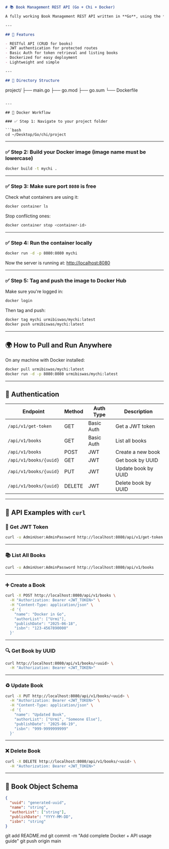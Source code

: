 

```markdown
# 📚 Book Management REST API (Go + Chi + Docker)

A fully working Book Management REST API written in **Go**, using the **Chi router**, with support for **JWT** and **Basic Authentication**, containerized using **Docker**.

---

## 🚀 Features

- RESTful API (CRUD for books)
- JWT authentication for protected routes
- Basic Auth for token retrieval and listing books
- Dockerized for easy deployment
- Lightweight and simple

---

## 📂 Directory Structure

```

project/
├── main.go
├── go.mod
├── go.sum
└── Dockerfile

````

---

## 🐳 Docker Workflow

### ✅ Step 1: Navigate to your project folder

```bash
cd ~/Desktop/Go/chi/project
````

---

### ✅ Step 2: Build your Docker image (image name must be lowercase)

```bash
docker build -t mychi .
```

---

### ✅ Step 3: Make sure port `8080` is free

Check what containers are using it:

```bash
docker container ls
```

Stop conflicting ones:

```bash
docker container stop <container-id>
```

---

### ✅ Step 4: Run the container locally

```bash
docker run -d -p 8080:8080 mychi
```

Now the server is running at: [http://localhost:8080](http://localhost:8080)

---

### ✅ Step 5: Tag and push the image to Docker Hub

Make sure you're logged in:

```bash
docker login
```

Then tag and push:

```bash
docker tag mychi urmibiswas/mychi:latest
docker push urmibiswas/mychi:latest
```

---

## 🌍 How to Pull and Run Anywhere

On any machine with Docker installed:

```bash
docker pull urmibiswas/mychi:latest
docker run -d -p 8080:8080 urmibiswas/mychi:latest
```

---

## 🔐 Authentication

| Endpoint               | Method | Auth Type  | Description         |
| ---------------------- | ------ | ---------- | ------------------- |
| `/api/v1/get-token`    | GET    | Basic Auth | Get a JWT token     |
| `/api/v1/books`        | GET    | Basic Auth | List all books      |
| `/api/v1/books`        | POST   | JWT        | Create a new book   |
| `/api/v1/books/{uuid}` | GET    | JWT        | Get book by UUID    |
| `/api/v1/books/{uuid}` | PUT    | JWT        | Update book by UUID |
| `/api/v1/books/{uuid}` | DELETE | JWT        | Delete book by UUID |

---

## 🧪 API Examples with `curl`

### 🔑 Get JWT Token

```bash
curl -u AdminUser:AdminPassword http://localhost:8080/api/v1/get-token
```

---

### 📚 List All Books

```bash
curl -u AdminUser:AdminPassword http://localhost:8080/api/v1/books
```

---

### ➕ Create a Book

```bash
curl -X POST http://localhost:8080/api/v1/books \
  -H "Authorization: Bearer <JWT_TOKEN>" \
  -H "Content-Type: application/json" \
  -d '{
    "name": "Docker in Go",
    "authorList": ["Urmi"],
    "publishDate": "2025-06-18",
    "isbn": "123-4567890000"
  }'
```

---

### 🔍 Get Book by UUID

```bash
curl http://localhost:8080/api/v1/books/<uuid> \
  -H "Authorization: Bearer <JWT_TOKEN>"
```

---

### ♻️ Update Book

```bash
curl -X PUT http://localhost:8080/api/v1/books/<uuid> \
  -H "Authorization: Bearer <JWT_TOKEN>" \
  -H "Content-Type: application/json" \
  -d '{
    "name": "Updated Book",
    "authorList": ["Urmi", "Someone Else"],
    "publishDate": "2025-06-19",
    "isbn": "999-9999999999"
  }'
```

---

### ❌ Delete Book

```bash
curl -X DELETE http://localhost:8080/api/v1/books/<uuid> \
  -H "Authorization: Bearer <JWT_TOKEN>"
```

---

## 📘 Book Object Schema

```json
{
  "uuid": "generated-uuid",
  "name": "string",
  "authorList": ["string"],
  "publishDate": "YYYY-MM-DD",
  "isbn": "string"
}
```






  git add README.md
  git commit -m "Add complete Docker + API usage guide"
  git push origin main
````
